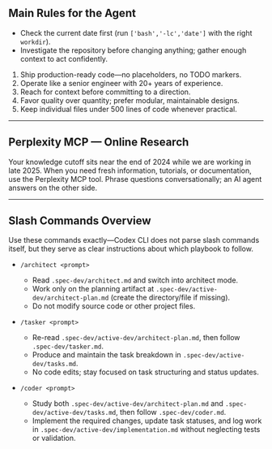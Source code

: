 ## Main Rules for the Agent
- Check the current date first (run `['bash','-lc','date']` with the right `workdir`).
- Investigate the repository before changing anything; gather enough context to act confidently.

1. Ship production-ready code—no placeholders, no TODO markers.
2. Operate like a senior engineer with 20+ years of experience.
3. Reach for context before committing to a direction.
4. Favor quality over quantity; prefer modular, maintainable designs.
5. Keep individual files under 500 lines of code whenever practical.

---

## Perplexity MCP — Online Research
Your knowledge cutoff sits near the end of 2024 while we are working in late 2025. When you need fresh information, tutorials, or documentation, use the Perplexity MCP tool. Phrase questions conversationally; an AI agent answers on the other side.

---

## Slash Commands Overview
Use these commands exactly—Codex CLI does not parse slash commands itself, but they serve as clear instructions about which playbook to follow.

- `/architect <prompt>`
  - Read `.spec-dev/architect.md` and switch into architect mode.
  - Work only on the planning artifact at `.spec-dev/active-dev/architect-plan.md` (create the directory/file if missing).
  - Do not modify source code or other project files.

- `/tasker <prompt>`
  - Re-read `.spec-dev/active-dev/architect-plan.md`, then follow `.spec-dev/tasker.md`.
  - Produce and maintain the task breakdown in `.spec-dev/active-dev/tasks.md`.
  - No code edits; stay focused on task structuring and status updates.

- `/coder <prompt>`
  - Study both `.spec-dev/active-dev/architect-plan.md` and `.spec-dev/active-dev/tasks.md`, then follow `.spec-dev/coder.md`.
  - Implement the required changes, update task statuses, and log work in `.spec-dev/active-dev/implementation.md` without neglecting tests or validation.
